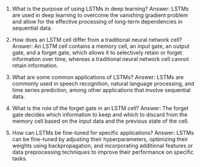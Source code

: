 1. What is the purpose of using LSTMs in deep learning? 
Answer: LSTMs are used in deep learning to overcome the vanishing gradient problem and allow for the effective processing of long-term dependencies in sequential data.

2. How does an LSTM cell differ from a traditional neural network cell? 
Answer: An LSTM cell contains a memory cell, an input gate, an output gate, and a forget gate, which allows it to selectively retain or forget information over time, whereas a traditional neural network cell cannot retain information.

3. What are some common applications of LSTMs? 
Answer: LSTMs are commonly used in speech recognition, natural language processing, and time series prediction, among other applications that involve sequential data.

4. What is the role of the forget gate in an LSTM cell? 
Answer: The forget gate decides which information to keep and which to discard from the memory cell based on the input data and the previous state of the cell.

5. How can LSTMs be fine-tuned for specific applications? 
Answer: LSTMs can be fine-tuned by adjusting their hyperparameters, optimizing their weights using backpropagation, and incorporating additional features or data preprocessing techniques to improve their performance on specific tasks.